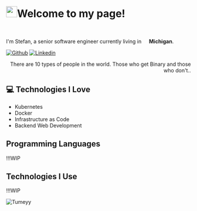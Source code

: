 <h1><img src="https://emojis.slackmojis.com/emojis/images/1531849430/4246/blob-sunglasses.gif?1531849430" width="30"/>Welcome to my page!</h1>

<br>
<p>I'm Stefan, a senior software engineer currently living in <img src="https://cdn-icons-png.flaticon.com/512/323/323310.png" width="13"/> <b>Michigan</b>. </p>

<!-- Your badges
You can use the website to generate badges: https://shields.io/
-->
[![Github](https://img.shields.io/badge/-Github-000?style=flat&logo=Github&logoColor=white)](https://github.com/Tumeyy)
[![Linkedin](https://img.shields.io/badge/-LinkedIn-blue?style=flat&logo=Linkedin&logoColor=white)](https://www.linkedin.com/in/stefan-tumey-67a6a7101/)

<div style="text-align: right">There are 10 types of people in the world. Those who get Binary and those who don't.. </div>

## :computer: Technologies I Love
* Kubernetes
* Docker
* Infrastructure as Code
* Backend Web Development

## Programming Languages
!!!WIP

## Technologies I Use
!!!WIP


<p align="left"> <img src="https://komarev.com/ghpvc/?username=Tumeyy" alt="Tumeyy" /> </p>
